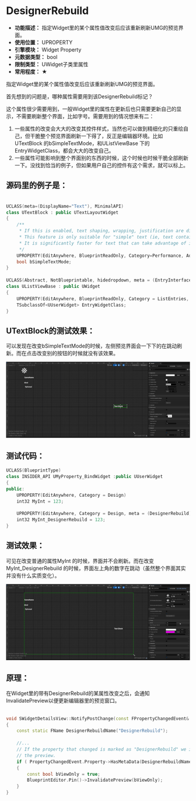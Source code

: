 ﻿# DesignerRebuild

- **功能描述：** 指定Widget里的某个属性值改变后应该重新刷新UMG的预览界面。
- **使用位置：** UPROPERTY
- **引擎模块：** Widget Property
- **元数据类型：** bool
- **限制类型：** UWidget子类里属性
- **常用程度：** ★

指定Widget里的某个属性值改变后应该重新刷新UMG的预览界面。

首先想到的问题是，哪种属性需要用到该DesignerRebuild标记？

这个属性很少需要用到，一般Widget里的属性在更新后也只需要更新自己的显示，不需要刷新整个界面，比如字号。需要用到的情况想来有二：

1. 一些属性的改变会大大的改变其控件样式，当然也可以做到精细化的只重绘自己，但干脆整个预览界面刷新一下得了，反正是编辑器环境。比如UTextBlock 的bSimpleTextMode，和UListViewBase 下的EntryWidgetClass，都会大大的改变自己。
2. 一些属性可能影响到整个界面别的东西的时候，这个时候也时候干脆全部刷新一下。没找到恰当的例子，但如果用户自己的控件有这个需求，就可以标上。

## 源码里的例子是：

```cpp

UCLASS(meta=(DisplayName="Text"), MinimalAPI)
class UTextBlock : public UTextLayoutWidget
{
	/**
	 * If this is enabled, text shaping, wrapping, justification are disabled in favor of much faster text layout and measurement.
	 * This feature is only suitable for "simple" text (ie, text containing only numbers or basic ASCII) as it disables the complex text rendering support required for certain languages (such as Arabic and Thai).
	 * It is significantly faster for text that can take advantage of it (particularly if that text changes frequently), but shouldn't be used for localized user-facing text.
	 */
	UPROPERTY(EditAnywhere, BlueprintReadOnly, Category=Performance, AdvancedDisplay, meta=(AllowPrivateAccess = "true", DesignerRebuild))
	bool bSimpleTextMode;
}

UCLASS(Abstract, NotBlueprintable, hidedropdown, meta = (EntryInterface = UserListEntry), MinimalAPI)
class UListViewBase : public UWidget
{
	UPROPERTY(EditAnywhere, BlueprintReadOnly, Category = ListEntries, meta = (DesignerRebuild, AllowPrivateAccess = true, MustImplement = "/Script/UMG.UserListEntry"))
	TSubclassOf<UUserWidget> EntryWidgetClass;
}
```

## UTextBlock的测试效果：

可以发现在改变bSimpleTextMode的时候，左侧预览界面会一下下的在跳动刷新。而在点击改变别的按钮的时候就没有该效果。

![DesignerRebuild1.gif](DesignerRebuild1.gif)

## 测试代码：

```cpp
UCLASS(BlueprintType)
class INSIDER_API UMyProperty_BindWidget :public UUserWidget
{
public:
	UPROPERTY(EditAnywhere, Category = Design)
	int32 MyInt = 123;

	UPROPERTY(EditAnywhere, Category = Design, meta = (DesignerRebuild))
	int32 MyInt_DesignerRebuild = 123;
}
```

## 测试效果：

可见在改变普通的属性MyInt 的时候，界面并不会刷新。而在改变MyInt_DesignerRebuild 的时候，界面左上角的数字在跳动（虽然整个界面其实并没有什么实质变化）。

![DesignerRebuild2.gif](DesignerRebuild2.gif)

## 原理：

在Widget里的带有DesignerRebuild的某属性改变之后，会通知InvalidatePreview以便更新编辑器里的预览窗口。

```cpp

void SWidgetDetailsView::NotifyPostChange(const FPropertyChangedEvent& PropertyChangedEvent, FEditPropertyChain* PropertyThatChanged)
{
	const static FName DesignerRebuildName("DesignerRebuild");

	//...
	// If the property that changed is marked as "DesignerRebuild" we invalidate
	// the preview.
	if ( PropertyChangedEvent.Property->HasMetaData(DesignerRebuildName) || PropertyThatChanged->GetActiveMemberNode()->GetValue()->HasMetaData(DesignerRebuildName) )
	{
		const bool bViewOnly = true;
		BlueprintEditor.Pin()->InvalidatePreview(bViewOnly);
	}
}
```

